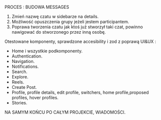 PROCES : BUDOWA MESSAGES

1. Zmień nazwę czatu w sidebarze na details.
2. Możliwość opuszczenia grupy jeżeli jestem participantem.
3. Poprawa tworzenia czatu jak ktoś już stworzył taki czat, powinno nawigować do stworzonego przez inną osobę.

Otestowane komponenty, sprawdzone accesibility i zod z poprawą UI&UX :

- Home i wszystkie podkomponenty.
- Authentication.
- Navigation.
- Notifications.
- Search.
- Explore.
- Reels.
- Create Post.
- Profile, profile details, edit profile, switchers, home profile,proposed profiles, hover profiles.
- Stories.

NA SAMYM KOŃCU PO CAŁYM PROJEKCIE, WIADOMOŚCI.
